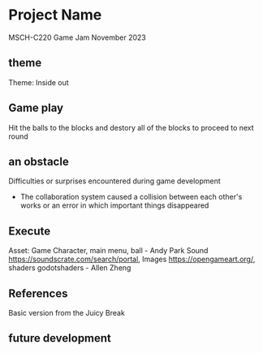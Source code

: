 # Project Name
MSCH-C220 Game Jam November 2023

## theme
Theme: Inside out

## Game play
Hit the balls to the blocks and destory all of the blocks to proceed to next round

## an obstacle
Difficulties or surprises encountered during game development
- The collaboration system caused a collision between each other's works or an error in which important things disappeared

## Execute
Asset: 
Game Character, main menu, ball - Andy Park
Sound https://soundscrate.com/search/portal, Images https://opengameart.org/, shaders godotshaders - Allen Zheng

## References
Basic version from the Juicy Break

## future development
